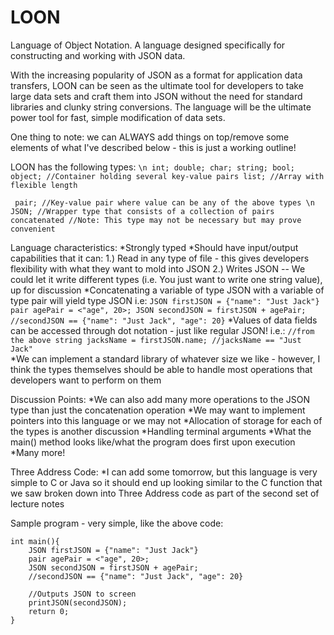 # LOON
Language of Object Notation. A language designed specifically for constructing and working with JSON data.

With the increasing popularity of JSON as a format for application data transfers, LOON
can be seen as the ultimate tool for developers to take large data sets and craft them
into JSON without the need for standard libraries and clunky string conversions. The 
language will be the ultimate power tool for fast, simple modification of data sets.

One thing to note: we can ALWAYS add things on top/remove some elements of what I've 
described below - this is just a working outline!


LOON has the following types:
`\n
int;
double;
char;
string;
bool;
object; //Container holding several key-value pairs
list; //Array with flexible length`

`
pair; //Key-value pair where value can be any of the above types \n
JSON; //Wrapper type that consists of a collection of pairs concatenated
      //Note: This type may not be necessary but may prove convenient`
      
Language characteristics:
*Strongly typed
*Should have input/output capabilities that it can:
    1.) Read in any type of file - this gives developers flexibility with what they want
    to mold into JSON
    2.) Writes JSON
        -- We could let it write different types (i.e. You just want to write one string value), up for discussion 
*Concatenating a variable of type JSON with a variable of type pair will yield type JSON
    i.e: 
        `JSON firstJSON = {"name": "Just Jack"}
         pair agePair = <"age", 20>;
         JSON secondJSON = firstJSON + agePair;
         //secondJSON == {"name": "Just Jack", "age": 20}`
*Values of data fields can be accessed through dot notation - just like regular JSON!
    i.e.: `//from the above
         string jacksName = firstJSON.name;
         //jacksName == "Just Jack"`                      
*We can implement a standard library of whatever size we like - however, I think the 
types themselves should be able to handle most operations that developers want to perform
on them

Discussion Points:
*We can also add many more operations to the JSON type than just the concatenation operation
*We may want to implement pointers into this language or we may not
*Allocation of storage for each of the types is another discussion
*Handling terminal arguments
*What the main() method looks like/what the program does first upon execution
*Many more!

Three Address Code:
*I can add some tomorrow, but this language is very simple to C or Java so it should
end up looking similar to the C function that we saw broken down into Three Address 
code as part of the second set of lecture notes  

Sample program - very simple, like the above code:
    
    int main(){
        JSON firstJSON = {"name": "Just Jack"}
        pair agePair = <"age", 20>;
        JSON secondJSON = firstJSON + agePair;
        //secondJSON == {"name": "Just Jack", "age": 20}
        
        //Outputs JSON to screen
        printJSON(secondJSON);
        return 0;
    }
   